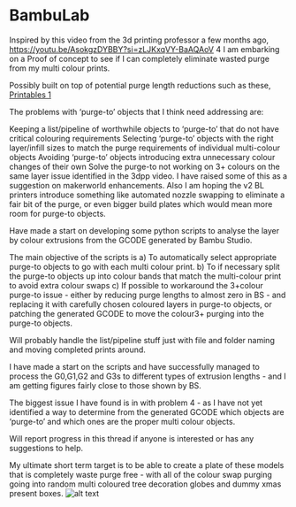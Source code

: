 # BambuLab

Inspired by this video from the 3d printing professor a few months ago, https://youtu.be/AsokgzDYBBY?si=zLJKxqVY-BaAQAoV 4 I am embarking on a Proof of concept to see if I can completely eliminate wasted purge from my multi colour prints.

Possibly built on top of potential purge length reductions such as these, [Printables 1](https://www.printables.com/model/582382-bambulab-profile-for-up-to-60-purge-reduction/comments)

The problems with ‘purge-to’ objects that I think need addressing are:

Keeping a list/pipeline of worthwhile objects to ‘purge-to’ that do not have critical colouring requirements
Selecting ‘purge-to’ objects with the right layer/infill sizes to match the purge requirements of individual multi-colour objects
Avoiding ‘purge-to’ objects introducing extra unnecessary colour changes of their own
Solve the purge-to not working on 3+ colours on the same layer issue identified in the 3dpp video.
I have raised some of this as a suggestion on makerworld enhancements. Also I am hoping the v2 BL printers introduce something like automated nozzle swapping to eliminate a fair bit of the purge, or even bigger build plates which would mean more room for purge-to objects.

Have made a start on developing some python scripts to analyse the layer by colour extrusions from the GCODE generated by Bambu Studio.

The main objective of the scripts is
a) To automatically select appropriate purge-to objects to go with each multi colour print.
b) To if necessary split the purge-to objects up into colour bands that match the multi-colour print to avoid extra colour swaps
c) If possible to workaround the 3+colour purge-to issue - either by reducing purge lengths to almost zero in BS - and replacing it with carefully chosen coloured layers in purge-to objects, or patching the generated GCODE to move the colour3+ purging into the purge-to objects.

Will probably handle the list/pipeline stuff just with file and folder naming and moving completed prints around.

I have made a start on the scripts and have successfully managed to process the G0,G1,G2 and G3s to different types of extrusion lengths - and I am getting figures fairly close to those shown by BS.

The biggest issue I have found is in with problem 4 - as I have not yet identified a way to determine from the generated GCODE which objects are ‘purge-to’ and which ones are the proper multi colour objects.

Will report progress in this thread if anyone is interested or has any suggestions to help.

My ultimate short term target is to be able to create a plate of these models that is completely waste purge free - with all of the colour swap purging going into random multi coloured tree decoration globes and dummy xmas present boxes.
![alt text](https://github.com/ukdavewood/BambuLab/blob/Images/XmasPud.PNG)
